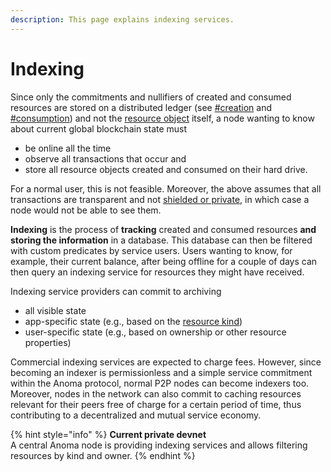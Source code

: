```yaml
---
description: This page explains indexing services.
---
```


# Indexing

Since only the commitments and nullifiers of created and consumed resources are stored on a distributed ledger (see [#creation](../resources/#creation "mention") and [#consumption](../resources/#consumption "mention")) and not the [resource object](../resources/resource-object.md) itself, a node wanting to know about current global blockchain state must&#x20;

* be online all the time
* observe all transactions that occur and&#x20;
* store all resource objects created and consumed on their hard drive.

For a normal user, this is not feasible. Moreover, the above assumes that all transactions are transparent and not [shielded or private](../page/information-flow-control.md), in which case a node would not be able to see them.

**Indexing** is the process of **tracking** created and consumed resources **and storing the information** in a database. This database can then be filtered with custom predicates by service users. Users wanting to know, for example, their current balance, after being offline for a couple of days can then query an indexing service for resources they might have received.

Indexing service providers can commit to archiving

* all visible state
* app-specific state (e.g., based on the [resource kind](../resources/#resource-kind))
* user-specific state (e.g., based on ownership or other resource properties)

Commercial indexing services are expected to charge fees. However, since becoming an indexer is permissionless and a simple service commitment within the Anoma protocol, normal P2P nodes can become indexers too. Moreover, nodes in the network can also commit to caching resources relevant for their peers free of charge for a certain period of time, thus contributing to a decentralized and mutual service economy.

{% hint style="info" %}
**Current private devnet**\
A central Anoma node is providing indexing services and allows filtering resources by kind and owner.
{% endhint %}
